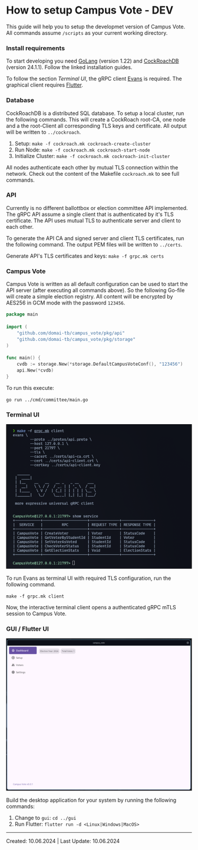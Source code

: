 # How to setup Campus Vote - DEV

This guide will help you to setup the developmet version of Campus Vote. All commands assume `/scripts` as your current working directory.

### Install requirements

To start developing you need [GoLang](https://go.dev/doc/install) (version 1.22) and [CockRoachDB](https://www.cockroachlabs.com/docs/v24.1/install-cockroachdb-linux.html) (version 24.1.1). Follow the linked installation guides.

To follow the section _Terminal UI_, the gRPC client [Evans](https://github.com/ktr0731/evans) is required. The graphical client requires [Flutter](https://docs.flutter.dev/get-started/install/linux).

### Database

CockRoachDB is a distributed SQL database. To setup a local cluster, run the following commands. This will create a CockRoach root-CA, one node and a the root-Client all corresponding TLS keys and certificate. All output will be written to `../cockroach`.

1. Setup:
   `make -f cockroach.mk cockroach-create-cluster`
2. Run Node:
   `make -f cockroach.mk cockroach-start-node`
3. Initialize Cluster:
   `make -f cockroach.mk cockroach-init-cluster`

All nodes authenticate each other by mutual TLS connection within the network. Check out the content of the Makefile `cockroach.mk` to see full commands.

### API

Currently is no different ballottbox or election committee API implemented. The gRPC API assume a single client that is authenticated by it's TLS certificate. The API uses mutual TLS to authenticate server and client to each other.

To generate the API CA and signed server and client TLS certificates, run the following command. The output PEM files will be written to `../certs`.

Generate API's TLS certificates and keys:
`make -f grpc.mk certs`

### Campus Vote

Campus Vote is written as all default configuration can be used to start the API server (after executing all commands above). So the following Go-file will create a simple election registry. All content will be encrypted by AES256 in GCM mode with the password `123456`.

```Go
package main

import (
	"github.com/domai-tb/campus_vote/pkg/api"
	"github.com/domai-tb/campus_vote/pkg/storage"
)

func main() {
	cvdb := storage.New(*storage.DefaultCampusVoteConf(), "123456")
	api.New(*cvdb)
}
```

To run this execute:

`go run ../cmd/committee/main.go`

### Terminal UI

![](./media/tui.png)

To run Evans as terminal UI with required TLS configuration, run the following command.

`make -f grpc.mk client`

Now, the interactive terminal client opens a authenticated gRPC mTLS session to Campus Vote.

### GUI / Flutter UI

![](./media/gui-preview.2024-06-10.png)

Build the desktop application for your system by running the following commands:

1. Change to `gui`: `cd ../gui`
2. Run Flutter: `flutter run -d <Linux|Windows|MacOS>`

---

Created: 10.06.2024 | Last Update: 10.06.2024
